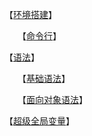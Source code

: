 【[环境搭建](环境搭建)】

　　【[命令行](命令行)】

【[语法]()】

　　【[基础语法](基础语法)】

　　【[面向对象语法](面向对象语法)】

【[超级全局变量](超级全局变量)】
